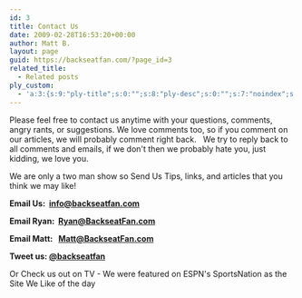 ```yaml
---
id: 3
title: Contact Us
date: 2009-02-28T16:53:20+00:00
author: Matt B.
layout: page
guid: https://backseatfan.com/?page_id=3
related_title:
  - Related posts
ply_custom:
  - 'a:3:{s:9:"ply-title";s:0:"";s:8:"ply-desc";s:0:"";s:7:"noindex";s:0:"";}'
---
```


<div class="entry">
  <p>
    Please feel free to contact us anytime with your questions, comments, angry rants, or suggestions. We love comments too, so if you comment on our articles, we will probably comment right back.   We try to reply back to all comments and emails, if we don't then we probably hate you, just kidding, we love you.
  </p>

  <p>
    We are only a two man show so Send Us Tips, links, and articles that you think we may like!
  </p>

  <p>
    <strong>Email Us:  <a href="mailto:info@backseatfan.com">info@backseatfan.com</a></strong>
  </p>

  <p>
    <strong>Email Ryan:  <a href="mailto:ryan@backseatfan.com">Ryan@BackseatFan.com</a><br /> </strong>
  </p>

  <p>
    <strong>Email Matt:   <a href="mailto:matt@backseatfan.com">Matt@BackseatFan.com</a><br /> </strong>
  </p>

  <p>
    <strong>Tweet us: <a href="http://twitter.com/backseatfan" target="_blank">@backseatfan</a></strong>
  </p>

  <p>
    Or Check us out on TV - We were featured on ESPN's SportsNation as the Site We Like of the day
  </p>

  <p>
  </p>
</div>
